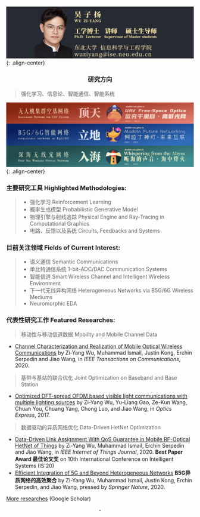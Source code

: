 ![center-aligned-image](/images/bios-long.png){: .align-center}

### <center>研究方向</center>
> 强化学习、信息论、智能通信、智能系统

![center-aligned-image](/images/banner.png){: .align-center}


### 主要研究工具 Highlighted Methodologies:
> - 强化学习 Reinforcement Learning
> - 概率生成模型 Probabilistic Generative Model
> - 物理引擎与射线追踪 Physical Engine and Ray-Tracing in Computational Graphics
> - 电路、反馈以及系统 Circuits, Feedbacks and Systems

### 目前关注领域 Fields of Current Interest:
> - 语义通信 Semantic Communications 
> - 单比特通信系统 1-bit-ADC/DAC Communication Systems
> - 智能信道 Smart Wireless Channel and Intelligent Wireless Environment
> - 下一代无线异构网络 Heterogeneous Networks via B5G/6G Wireless Mediums
> - Neuromorphic EDA

### 代表性研究工作 Featured Researches:
> 移动性与移动信道数据 Mobility and Mobile Channel Data 
  - [Channel Characterization and Realization of Mobile Optical Wireless Communications](https://ieeexplore.ieee.org/abstract/document/9140033) by Zi-Yang Wu, Muhammad Ismail, Justin Kong, Erchin Serpedin and Jiao Wang, in _IEEE Transactions on Communications_, 2020.

> 基带与基站的联合优化 Joint Optimization on Baseband and Base Station  
  - [Optimized DFT-spread OFDM based visible light communications with multiple lighting sources](https://www.osapublishing.org/oe/abstract.cfm?uri=oe-25-22-26468) by Zi-Yang Wu, Yu-Liang Gao, Ze-Kun Wang, Chuan You, Chuang Yang, Chong Luo, and Jiao Wang, in _Optics Express_, 2017.  

> 数据驱动的异质网络优化 Data-Driven HetNet Optimization  
  - [Data-Driven Link Assignment With QoS Guarantee in Mobile RF-Optical HetNet of Things](https://ieeexplore.ieee.org/stamp/stamp.jsp?tp=&arnumber=9007356&isnumber=9115800) by Zi-Yang Wu, Muhammad Ismail, Erchin Serpedin and Jiao Wang, in _IEEE Internet of Things Journal_, 2020. **Best Paper Award 最佳论文奖** on 10th International Conference on Intelligent Systems (IS'20)
  - [Efficient Integration of 5G and Beyond Heterogeneous Networks](https://link.springer.com/book/10.1007%2F978-981-15-6938-8) **B5G异质网络的高效聚合** by Zi-Yang Wu, Muhammad Ismail, Justin Kong, Erchin Serpedin, and Jiao Wang, pressed by _Springer Nature_, 2020.
  
[More researches](https://scholar.google.com.hk/citations?user=BDEsGscAAAAJ&hl=zh-CN) (Google Scholar)

<center> - </center>
